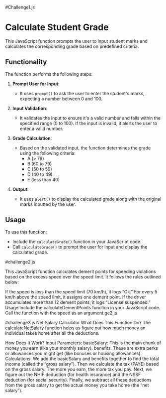 #Challenge1.js
# Calculate Student Grade

This JavaScript function prompts the user to input student marks and calculates the corresponding grade based on predefined criteria.

## Functionality

The function performs the following steps:

1. **Prompt User for Input**: 
   - It uses `prompt()` to ask the user to enter the student's marks, expecting a number between 0 and 100.

2. **Input Validation**: 
   - It validates the input to ensure it's a valid number and falls within the specified range (0 to 100). If the input is invalid, it alerts the user to enter a valid number.

3. **Grade Calculation**: 
   - Based on the validated input, the function determines the grade using the following criteria:
     - A (> 79)
     - B (60 to 79)
     - C (50 to 59)
     - D (40 to 49)
     - E (less than 40)

4. **Output**: 
   - It uses `alert()` to display the calculated grade along with the original marks inputted by the user.

## Usage

To use this function:
- Include the `calculateGrade()` function in your JavaScript code.
- Call `calculateGrade()` to prompt the user for input and display the calculated grade.



#challenge2.js

This JavaScript function calculates demerit points for speeding violations based on the excess speed over the speed limit. It follows the rules outlined below:

If the speed is less than the speed limit (70 km/h), it logs “Ok.”
For every 5 km/h above the speed limit, it assigns one demerit point.
If the driver accumulates more than 12 demerit points, it logs “License suspended.”
Usage
Include the calculateDemeritPoints function in your JavaScript code.
Call the function with the speed as an argument.ge2.js
   

   #challenge3.js
   Net Salary Calculator 
What Does This Function Do?
The calculateNetSalary function helps us figure out how much money an individual takes home after all the deductions. 

How Does It Work?
Input Parameters:
basicSalary: This is the main chunk of money you earn (like your monthly salary).
benefits: These are extra perks or allowances you might get (like bonuses or housing allowances).
Calculations:
We add the basicSalary and benefits together to find the total income (called the “gross salary”).
Then we calculate the tax (PAYE) based on the gross salary. The more you earn, the more tax you pay.
Next, we figure out the NHIF deduction (for health insurance) and the NSSF deduction (for social security).
Finally, we subtract all these deductions from the gross salary to get the actual money you take home (the “net salary”).
